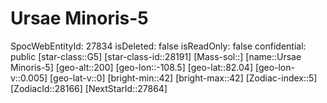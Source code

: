 ﻿---
location: [82.04,-108.5,200]
type: Station
tags:
- astro/Star

---

# Ursae Minoris-5

SpocWebEntityId: 27834
isDeleted: false
isReadOnly: false
confidential: public
[star-class::G5]
[star-class-id::28191]
[Mass-sol::]
[name::Ursae Minoris-5]
[geo-alt::200]
[geo-lon::-108.5]
[geo-lat::82.04]
[geo-lon-v::0.005]
[geo-lat-v::0]
[bright-min::42]
[bright-max::42]
[Zodiac-index::5]
[ZodiacId::28166]
[NextStarId::27864]

